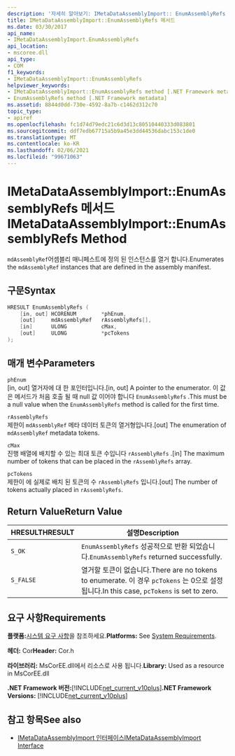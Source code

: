 ```yaml
---
description: '자세히 알아보기: IMetaDataAssemblyImport:: EnumAssemblyRefs 메서드'
title: IMetaDataAssemblyImport::EnumAssemblyRefs 메서드
ms.date: 03/30/2017
api_name:
- IMetaDataAssemblyImport.EnumAssemblyRefs
api_location:
- mscoree.dll
api_type:
- COM
f1_keywords:
- IMetaDataAssemblyImport::EnumAssemblyRefs
helpviewer_keywords:
- IMetaDataAssemblyImport::EnumAssemblyRefs method [.NET Framework metadata]
- EnumAssemblyRefs method [.NET Framework metadata]
ms.assetid: 8844d0dd-730e-4592-8a7b-c1462d312c70
topic_type:
- apiref
ms.openlocfilehash: fc1d74d79edc21c6d3d13c80510440333d083801
ms.sourcegitcommit: ddf7edb67715a5b9a45e3dd44536dabc153c1de0
ms.translationtype: MT
ms.contentlocale: ko-KR
ms.lasthandoff: 02/06/2021
ms.locfileid: "99671063"
---
```

# <a name="imetadataassemblyimportenumassemblyrefs-method"></a><span data-ttu-id="e2529-103">IMetaDataAssemblyImport::EnumAssemblyRefs 메서드</span><span class="sxs-lookup"><span data-stu-id="e2529-103">IMetaDataAssemblyImport::EnumAssemblyRefs Method</span></span>

<span data-ttu-id="e2529-104">`mdAssemblyRef`어셈블리 매니페스트에 정의 된 인스턴스를 열거 합니다.</span><span class="sxs-lookup"><span data-stu-id="e2529-104">Enumerates the `mdAssemblyRef` instances that are defined in the assembly manifest.</span></span>  
  
## <a name="syntax"></a><span data-ttu-id="e2529-105">구문</span><span class="sxs-lookup"><span data-stu-id="e2529-105">Syntax</span></span>  
  
```cpp  
HRESULT EnumAssemblyRefs (  
    [in, out] HCORENUM        *phEnum,
    [out]     mdAssemblyRef   rAssemblyRefs[],
    [in]      ULONG           cMax,
    [out]     ULONG           *pcTokens  
);  
```  
  
## <a name="parameters"></a><span data-ttu-id="e2529-106">매개 변수</span><span class="sxs-lookup"><span data-stu-id="e2529-106">Parameters</span></span>  

 `phEnum`  
 <span data-ttu-id="e2529-107">[in, out] 열거자에 대 한 포인터입니다.</span><span class="sxs-lookup"><span data-stu-id="e2529-107">[in, out] A pointer to the enumerator.</span></span> <span data-ttu-id="e2529-108">이 값은 메서드가 처음 호출 될 때 null 값 이어야 합니다 `EnumAssemblyRefs` .</span><span class="sxs-lookup"><span data-stu-id="e2529-108">This must be a null value when the `EnumAssemblyRefs` method is called for the first time.</span></span>  
  
 `rAssemblyRefs`  
 <span data-ttu-id="e2529-109">제한이 `mdAssemblyRef` 메타 데이터 토큰의 열거형입니다.</span><span class="sxs-lookup"><span data-stu-id="e2529-109">[out] The enumeration of `mdAssemblyRef` metadata tokens.</span></span>  
  
 `cMax`  
 <span data-ttu-id="e2529-110">진행 배열에 배치할 수 있는 최대 토큰 수입니다 `rAssemblyRefs` .</span><span class="sxs-lookup"><span data-stu-id="e2529-110">[in] The maximum number of tokens that can be placed in the `rAssemblyRefs` array.</span></span>  
  
 `pcTokens`  
 <span data-ttu-id="e2529-111">제한이 에 실제로 배치 된 토큰의 수 `rAssemblyRefs` 입니다.</span><span class="sxs-lookup"><span data-stu-id="e2529-111">[out] The number of tokens actually placed in `rAssemblyRefs`.</span></span>  
  
## <a name="return-value"></a><span data-ttu-id="e2529-112">Return Value</span><span class="sxs-lookup"><span data-stu-id="e2529-112">Return Value</span></span>  
  
|<span data-ttu-id="e2529-113">HRESULT</span><span class="sxs-lookup"><span data-stu-id="e2529-113">HRESULT</span></span>|<span data-ttu-id="e2529-114">설명</span><span class="sxs-lookup"><span data-stu-id="e2529-114">Description</span></span>|  
|-------------|-----------------|  
|`S_OK`|<span data-ttu-id="e2529-115">`EnumAssemblyRefs` 성공적으로 반환 되었습니다.</span><span class="sxs-lookup"><span data-stu-id="e2529-115">`EnumAssemblyRefs` returned successfully.</span></span>|  
|`S_FALSE`|<span data-ttu-id="e2529-116">열거할 토큰이 없습니다.</span><span class="sxs-lookup"><span data-stu-id="e2529-116">There are no tokens to enumerate.</span></span> <span data-ttu-id="e2529-117">이 경우 `pcTokens` 는 0으로 설정 됩니다.</span><span class="sxs-lookup"><span data-stu-id="e2529-117">In this case, `pcTokens` is set to zero.</span></span>|  
  
## <a name="requirements"></a><span data-ttu-id="e2529-118">요구 사항</span><span class="sxs-lookup"><span data-stu-id="e2529-118">Requirements</span></span>  

 <span data-ttu-id="e2529-119">**플랫폼:**[시스템 요구 사항](../../get-started/system-requirements.md)을 참조하세요.</span><span class="sxs-lookup"><span data-stu-id="e2529-119">**Platforms:** See [System Requirements](../../get-started/system-requirements.md).</span></span>  
  
 <span data-ttu-id="e2529-120">**헤더:** Cor</span><span class="sxs-lookup"><span data-stu-id="e2529-120">**Header:** Cor.h</span></span>  
  
 <span data-ttu-id="e2529-121">**라이브러리:** MsCorEE.dll에서 리소스로 사용 됩니다.</span><span class="sxs-lookup"><span data-stu-id="e2529-121">**Library:** Used as a resource in MsCorEE.dll</span></span>  
  
 <span data-ttu-id="e2529-122">**.NET Framework 버전:**[!INCLUDE[net_current_v10plus](../../../../includes/net-current-v10plus-md.md)]</span><span class="sxs-lookup"><span data-stu-id="e2529-122">**.NET Framework Versions:** [!INCLUDE[net_current_v10plus](../../../../includes/net-current-v10plus-md.md)]</span></span>  
  
## <a name="see-also"></a><span data-ttu-id="e2529-123">참고 항목</span><span class="sxs-lookup"><span data-stu-id="e2529-123">See also</span></span>

- [<span data-ttu-id="e2529-124">IMetaDataAssemblyImport 인터페이스</span><span class="sxs-lookup"><span data-stu-id="e2529-124">IMetaDataAssemblyImport Interface</span></span>](imetadataassemblyimport-interface.md)
